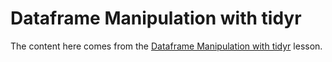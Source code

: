 # Dataframe Manipulation with tidyr

The content here comes from the 
[Dataframe Manipulation with tidyr](http://swcarpentry.github.io/r-novice-gapminder/14-tidyr/) lesson.

